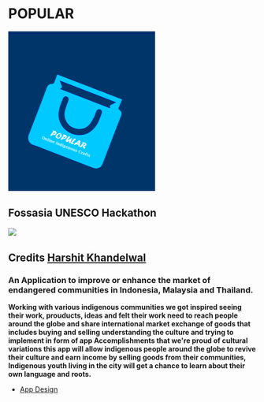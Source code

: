 # POPULAR

![img](https://github.com/Ishaan28malik/POPULAR/blob/master/src/images/u.PNG)

## Fossasia UNESCO Hackathon
<img src="https://avatars2.githubusercontent.com/u/6295529?s=280&v=4" />

## Credits [Harshit Khandelwal](https://github.com/liveHarshit)

### An Application to improve or enhance the market of endangered communities in Indonesia, Malaysia and Thailand.

**Working with various indigenous communities we got inspired seeing their work, prouducts, ideas and felt their work need to reach people around the globe and share international market exchange of goods that includes buying and selling understanding the culture and trying to implement in form of app Accomplishments that we're proud of cultural variations this app will allow indigenous people around the globe to revive their culture and earn income by selling goods from their communities, Indigenous youth living in the city will get a chance to learn about their own language and roots.**


* [App Design](https://xd.adobe.com/view/23f93d4d-9ed7-4c4e-42f1-9d41f3be0940-55c8/)

